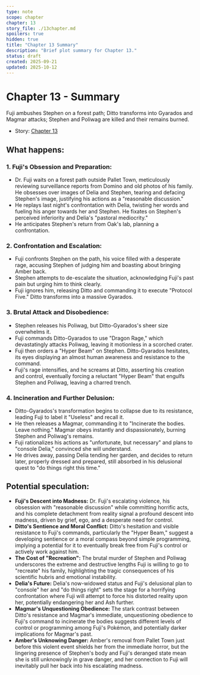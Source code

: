 ```yaml
---
type: note
scope: chapter
chapter: 13
story_file: ./13chapter.md
spoilers: true
hidden: true
title: "Chapter 13 Summary"
description: "Brief plot summary for Chapter 13."
status: draft
created: 2025-09-21
updated: 2025-10-12
---
```


# Chapter 13 - Summary

Fuji ambushes Stephen on a forest path; Ditto transforms into Gyarados and Magmar attacks; Stephen and Poliwag are killed and their remains burned.

- Story: [Chapter 13](./13chapter.md)

## What happens:
### 1. Fuji's Obsession and Preparation:
*   Dr. Fuji waits on a forest path outside Pallet Town, meticulously reviewing surveillance reports from Domino and old photos of his family. He obsesses over images of Delia and Stephen, tearing and defacing Stephen's image, justifying his actions as a "reasonable discussion."
*   He replays last night's confrontation with Delia, twisting her words and fueling his anger towards her and Stephen. He fixates on Stephen's perceived inferiority and Delia's "pastoral mediocrity."
*   He anticipates Stephen's return from Oak's lab, planning a confrontation.

### 2. Confrontation and Escalation:
*   Fuji confronts Stephen on the path, his voice filled with a desperate rage, accusing Stephen of judging him and boasting about bringing Amber back.
*   Stephen attempts to de-escalate the situation, acknowledging Fuji's past pain but urging him to think clearly.
*   Fuji ignores him, releasing Ditto and commanding it to execute "Protocol Five." Ditto transforms into a massive Gyarados.

### 3. Brutal Attack and Disobedience:
*   Stephen releases his Poliwag, but Ditto-Gyarados's sheer size overwhelms it.
*   Fuji commands Ditto-Gyarados to use "Dragon Rage," which devastatingly attacks Poliwag, leaving it motionless in a scorched crater.
*   Fuji then orders a "Hyper Beam" on Stephen. Ditto-Gyarados hesitates, its eyes displaying an almost human awareness and resistance to the command.
*   Fuji's rage intensifies, and he screams at Ditto, asserting his creation and control, eventually forcing a reluctant "Hyper Beam" that engulfs Stephen and Poliwag, leaving a charred trench.

### 4. Incineration and Further Delusion:
*   Ditto-Gyarados's transformation begins to collapse due to its resistance, leading Fuji to label it "Useless" and recall it.
*   He then releases a Magmar, commanding it to "Incinerate the bodies. Leave nothing." Magmar obeys instantly and dispassionately, burning Stephen and Poliwag's remains.
*   Fuji rationalizes his actions as "unfortunate, but necessary" and plans to "console Delia," convinced she will understand.
*   He drives away, passing Delia tending her garden, and decides to return later, properly dressed and prepared, still absorbed in his delusional quest to "do things right this time."

## Potential speculation:
*   **Fuji's Descent into Madness:** Dr. Fuji's escalating violence, his obsession with "reasonable discussion" while committing horrific acts, and his complete detachment from reality signal a profound descent into madness, driven by grief, ego, and a desperate need for control.
*   **Ditto's Sentience and Moral Conflict:** Ditto's hesitation and visible resistance to Fuji's commands, particularly the "Hyper Beam," suggest a developing sentience or a moral compass beyond simple programming, implying a potential for it to eventually break free from Fuji's control or actively work against him.
*   **The Cost of "Recreation":** The brutal murder of Stephen and Poliwag underscores the extreme and destructive lengths Fuji is willing to go to "recreate" his family, highlighting the tragic consequences of his scientific hubris and emotional instability.
*   **Delia's Future:** Delia's now-widowed status and Fuji's delusional plan to "console" her and "do things right" sets the stage for a horrifying confrontation where Fuji will attempt to force his distorted reality upon her, potentially endangering her and Ash further.
*   **Magmar's Unquestioning Obedience:** The stark contrast between Ditto's resistance and Magmar's immediate, unquestioning obedience to Fuji's command to incinerate the bodies suggests different levels of control or programming among Fuji's Pokémon, and potentially darker implications for Magmar's past.
*   **Amber's Unknowing Danger:** Amber's removal from Pallet Town just before this violent event shields her from the immediate horror, but the lingering presence of Stephen's body and Fuji's deranged state mean she is still unknowingly in grave danger, and her connection to Fuji will inevitably pull her back into his escalating madness.


